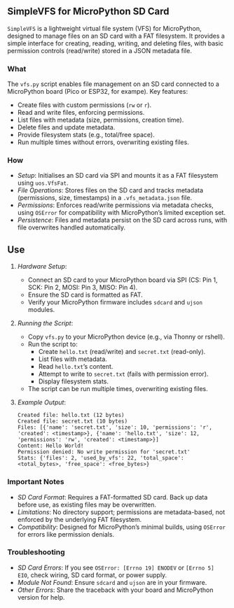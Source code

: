 
## SimpleVFS for MicroPython SD Card

`SimpleVFS` is a lightweight virtual file system (VFS) for MicroPython, designed to manage
files on an SD card with a FAT filesystem. It provides a simple interface for creating, reading,
writing, and deleting files, with basic permission controls (read/write)
stored in a JSON metadata file.


### What

The `vfs.py` script enables file management on an SD card connected to a MicroPython board
(Pico or ESP32, for exampe). Key features:
- Create files with custom permissions (`rw` or `r`).
- Read and write files, enforcing permissions.
- List files with metadata (size, permissions, creation time).
- Delete files and update metadata.
- Provide filesystem stats (e.g., total/free space).
- Run multiple times without errors, overwriting existing files.


### How
- *Setup*: Initialises an SD card via SPI and mounts it as a FAT filesystem using `uos.VfsFat`.
- *File Operations*: Stores files on the SD card and tracks metadata (permissions, size, timestamps)
  in a `.vfs_metadata.json` file.
- *Permissions*: Enforces read/write permissions via metadata checks, using `OSError` for compatibility
  with MicroPython’s limited exception set.
- *Persistence*: Files and metadata persist on the SD card across runs, with file overwrites handled
  automatically.


## Use

1. *Hardware Setup*:
   - Connect an SD card to your MicroPython board via
     SPI (CS: Pin 1, SCK: Pin 2, MOSI: Pin 3, MISO: Pin 4).
   - Ensure the SD card is formatted as FAT.
   - Verify your MicroPython firmware includes `sdcard` and `ujson` modules.

2. *Running the Script*:
   - Copy `vfs.py` to your MicroPython device (e.g., via Thonny or rshell).
   - Run the script to:
     - Create `hello.txt` (read/write) and `secret.txt` (read-only).
     - List files with metadata.
     - Read `hello.txt`’s content.
     - Attempt to write to `secret.txt` (fails with permission error).
     - Display filesystem stats.
   - The script can be run multiple times, overwriting existing files.

3. *Example Output*:
   ```
   Created file: hello.txt (12 bytes)
   Created file: secret.txt (10 bytes)
   Files: [{'name': 'secret.txt', 'size': 10, 'permissions': 'r', 'created': <timestamp>}, {'name': 'hello.txt', 'size': 12, 'permissions': 'rw', 'created': <timestamp>}]
   Content: Hello World!
   Permission denied: No write permission for 'secret.txt'
   Stats: {'files': 2, 'used_by_vfs': 22, 'total_space': <total_bytes>, 'free_space': <free_bytes>}
   ```


### Important Notes
- *SD Card Format*: Requires a FAT-formatted SD card. Back up data before use, as existing files may be overwritten.
- *Limitations*: No directory support; permissions are metadata-based, not enforced by the underlying FAT filesystem.
- *Compatibility*: Designed for MicroPython’s minimal builds, using `OSError` for errors like permission denials.


### Troubleshooting
- *SD Card Errors*: If you see `OSError: [Errno 19] ENODEV` or `[Errno 5] EIO`, check wiring, SD card format,
  or power supply.
- *Module Not Found*: Ensure `sdcard` and `ujson` are in your firmware.
- *Other Errors*: Share the traceback with your board and MicroPython version for help.

